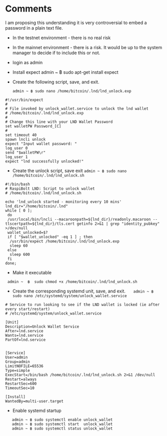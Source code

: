 # Comments
I am proposing this understanding it is very controversial to embed a password in a plain text file.

* In the testnet environment - there is no real risk
* In the mainnet environment - there is a risk. It would be up to the system manager to decide if to include this or not.


* login as admin

* Install expect
  admin ~ ฿ sudo apt-get install expect

* Create the following script, save, and exit.

  `admin ~ ฿ sudo nano /home/bitcoin/.lnd/lnd_unlock.exp`

```
#!/usr/bin/expect
#
# File invoked by unlock_wallet.service to unlock the lnd wallet
# /home/bitcoin/.lnd/lnd_unlock.exp
#
# Change this line with your LND Wallet Password
set walletPW Password_[C]
#
set timeout 40
spawn lncli unlock
expect "Input wallet password: "
log_user 0
send "$walletPW\r"
log_user 1
expect "lnd successfully unlocked!"
```

* Create the unlock script, save exit
  `admin ~ ฿ sudo nano /home/bitcoin/.lnd/lnd_unlock.sh`

```
#!/bin/bash
# RaspiBolt LND: Script to unlock wallet
# /home/bitcoin/.lnd/lnd_unlock.sh

echo 'lnd_unlock started - monitoring every 10 mins'
lnd_dir="/home/bitcoin/.lnd"
while [ 0 ];
 do
 /usr/local/bin/lncli --macaroonpath=${lnd_dir}/readonly.macaroon --tlscertpath=${lnd_dir}/tls.cert getinfo 2>&1 | grep "identity_pubkey" >/dev/null
 wallet_unlocked=$?
 if [ "$wallet_unlocked" -eq 1 ] ; then
  /usr/bin/expect /home/bitcoin/.lnd/lnd_unlock.exp
  sleep 60
 else 
  sleep 600
 fi
done;
```


* Make it executable

 ` admin ~  ฿  sudo chmod +x /home/bitcoin/.lnd/lnd_unlock.sh`

* Create the corresponding systemd unit, save, and exit.
`   admin ~ ฿ sudo nano /etc/systemd/system/unlock_wallet.service`
```
# Service to run looking to see if the LND wallet is locked (ie after every start/restart)
# /etc/systemd/system/unlock_wallet.service

[Unit]
Description=Unlock Wallet Service
After=lnd.service
Wants=lnd.service
PartOf=lnd.service


[Service]
User=admin
Group=admin
LimitNOFILE=65536
Type=simple
ExecStart=/bin/bash /home/bitcoin/.lnd/lnd_unlock.sh 2>&1 /dev/null
Restart=always
RestartSec=600
TimeoutSec=10

[Install]
WantedBy=multi-user.target
```

* Enable systemd startup
```
   admin ~ ฿ sudo systemctl enable unlock_wallet
   admin ~ ฿ sudo systemctl start  unlock_wallet
   admin ~ ฿ sudo systemctl status unlock_wallet
```

